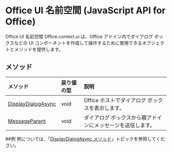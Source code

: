 # Office UI 名前空間 (JavaScript API for Office)

Office UI 名前空間 Office.context.ui は、Office アドイン内でダイアログ ボックスなどの UI コンポーネントを作成して操作するために使用できるオブジェクトとメソッドを提供します。 

## メソッド

| メソッド           | 戻り値の型    |説明|
|:---------------|:--------|:----------|
|[DisplayDialogAsync](officeui.displaydialogasync.md)|void|Office ホストでダイアログ ボックスを表示します。|
|[MessageParent](officeui.messageparent.md)|void|ダイアログ ボックスから親アドインにメッセージを送信します。|

##例
例については、「[DisplayDialogAsync メソッド](officeui.displaydialogasync.md)」トピックを参照してください。
